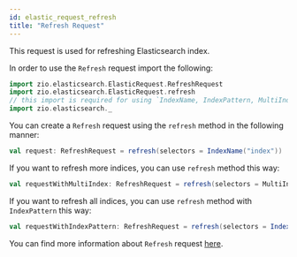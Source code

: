 ```yaml
---
id: elastic_request_refresh
title: "Refresh Request"
---
```


This request is used for refreshing Elasticsearch index.

In order to use the `Refresh` request import the following:
```scala
import zio.elasticsearch.ElasticRequest.RefreshRequest
import zio.elasticsearch.ElasticRequest.refresh
// this import is required for using `IndexName, IndexPattern, MultiIndex`
import zio.elasticsearch._
```

You can create a `Refresh` request using the `refresh` method in the following manner:
```scala
val request: RefreshRequest = refresh(selectors = IndexName("index"))
```

If you want to refresh more indices, you can use `refresh` method this way:
```scala
val requestWithMultiIndex: RefreshRequest = refresh(selectors = MultiIndex.names(IndexName("index1"), IndexName("index2")))
```

If you want to refresh all indices, you can use `refresh` method with `IndexPattern` this way:
```scala
val requestWithIndexPattern: RefreshRequest = refresh(selectors = IndexPattern("_all"))
```

You can find more information about `Refresh` request [here](https://www.elastic.co/guide/en/elasticsearch/reference/7.17/indices-refresh.html).

